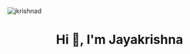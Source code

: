 <p align="left"> <img src="https://komarev.com/ghpvc/?username=jkrishnad&label=Profile%20views&color=0e75b6&style=flat" alt="jkrishnad" /> </p>

<h1 align="center">Hi 👋, I'm Jayakrishna</h1>
